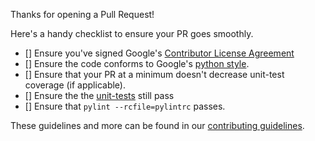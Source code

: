 Thanks for opening a Pull Request!

Here's a handy checklist to ensure your PR goes smoothly.

- [] Ensure you've signed Google's
[Contributor License Agreement](https://opensource.google.com/docs/cla/)
- [] Ensure the code conforms to Google's
[python style](https://google.github.io/styleguide/pyguide.html).
- [] Ensure that your PR at a minimum doesn't decrease unit-test coverage
(if applicable).
- [] Ensure the the
[unit-tests](http://forsetisecurity.org/docs/development/#executing-tests)
still pass
- [] Ensure that `pylint --rcfile=pylintrc` passes.

These guidelines and more can be found in our
[contributing guidelines](.github/CONTRIBUTING.md).